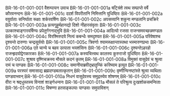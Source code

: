 BR-16-01-001-001	वैशम्पायन उवाच
BR-16-01-001-001a	षट्त्रिंशे त्वथ सम्प्राप्ते वर्षे कौरवनन्दनः
BR-16-01-001-001c	ददर्श विपरीतानि निमित्तानि युधिष्ठिरः
BR-16-01-001-002a	ववुर्वाताः सनिर्घाता रूक्षाः शर्करवर्षिणः
BR-16-01-001-002c	अपसव्यानि शकुना मण्डलानि प्रचक्रिरे
BR-16-01-001-003a	प्रत्यगूहुर्महानद्यो दिशो नीहारसंवृताः
BR-16-01-001-003c	उल्काश्चाङ्गारवर्षिण्यः प्रपेतुर्गगनाद्भुवि
BR-16-01-001-004a	आदित्यो रजसा राजन्समवच्छन्नमण्डलः
BR-16-01-001-004c	विरश्मिरुदये नित्यं कबन्धैः समदृश्यत
BR-16-01-001-005a	परिवेषाश्च दृश्यन्ते दारुणाः चन्द्रसूर्ययोः
BR-16-01-001-005c	त्रिवर्णाः श्यामरूक्षान्तास्तथा भस्मारुणप्रभाः
BR-16-01-001-006a	एते चान्ये च बहव उत्पाता भयशंसिनः
BR-16-01-001-006c	दृश्यन्तेऽहरहो राजन्हृदयोद्वेगकारकाः
BR-16-01-001-007a	कस्यचित्त्वथ कालस्य कुरुराजो युधिष्ठिरः
BR-16-01-001-007c	शुश्राव वृष्णिचक्रस्य मौसले कदनं कृतम्
BR-16-01-001-008a	विमुक्तं वासुदेवं च श्रुत्वा रामं च पाण्डवः
BR-16-01-001-008c	समानीयाब्रवीद्भ्रातॄन्किं करिष्याम इत्युत
BR-16-01-001-009a	परस्परं समासाद्य ब्रह्मदण्डबलात्कृतान्
BR-16-01-001-009c	वृष्णीन्विनष्टांस्ते श्रुत्वा व्यथिताः पाण्डवाभवन्
BR-16-01-001-010a	निधनं वासुदेवस्य समुद्रस्येव शोषणम्
BR-16-01-001-010c	वीरा न श्रद्दधुस्तस्य विनाशं शार्ङ्गधन्वनः
BR-16-01-001-011a	मौसलं ते परिश्रुत्य दुःखशोकसमन्विताः
BR-16-01-001-011c	विषण्णा हतसङ्कल्पाः पाण्डवाः समुपाविशन्
